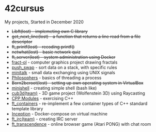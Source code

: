 # 42cursus
My projects, Started in December 2020

- ~~Libft(lost) - implemeting own C library~~
- ~~get_next_line(lost) - a function that returns a line read from a file descriptor~~
- ~~ft_printf(lost) - recoding printf()~~
- ~~netwhat(lost) - basic network quiz~~
- ~~ft_server(lost) - system administration using Docker~~
- [fract-ol](https://github.com/young1the/42cursus/tree/master/fract-ol) - computer graphics project drawing fractals
- [push_swap](https://github.com/young1the/42cursus/tree/master/push_swap) - sort data on a stack, with specific rules
- [minitalk](https://github.com/young1the/42cursus/tree/master/minitalk) - small data exchanging using UNIX signals
- [Philosophers](https://github.com/young1the/42cursus/tree/master/Philosophers) - basics of threading a process
- ~~Born2beroot(lost) - setting up own operating system in VirtualBox~~
- [minishell](https://github.com/young1the/42cursus/tree/master/minishell) - creating simple shell (bash like)
- [cub3d(team)](https://github.com/young1the/42cursus/tree/master/cub3d) - 3D game project (Wolfenstein 3D) using Raycasting
- [CPP Modules](https://github.com/young1the/42cursus/tree/master/cpp-modules) - exercising C++
- [ft_containers](https://github.com/young1the/42cursus/tree/master/ft_containers) - re-implement a few container types of C++ standard template library
- [Inception](https://github.com/young1the/42cursus/tree/master/Inception) - Docker-compose on virtual machine
- [ft_irc(team)](https://github.com/young1the/42cursus/tree/master/ft_irc) - creating IRC server
- [ft_transcendence](https://github.com/young1the/42cursus/tree/master/ft_trancendence) - online browser game (Atari PONG) with chat room
